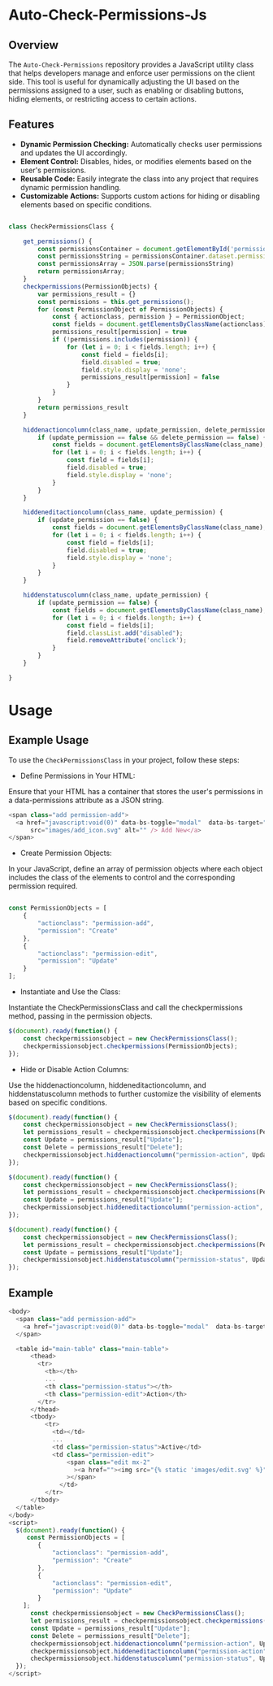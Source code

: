 # Auto-Check-Permissions-Js

## Overview

The `Auto-Check-Permissions` repository provides a JavaScript utility class that helps developers manage and enforce user permissions on the client side. This tool is useful for dynamically adjusting the UI based on the permissions assigned to a user, such as enabling or disabling buttons, hiding elements, or restricting access to certain actions.

## Features

- **Dynamic Permission Checking:** Automatically checks user permissions and updates the UI accordingly.
- **Element Control:** Disables, hides, or modifies elements based on the user's permissions.
- **Reusable Code:** Easily integrate the class into any project that requires dynamic permission handling.
- **Customizable Actions:** Supports custom actions for hiding or disabling elements based on specific conditions.


```javascript

class CheckPermissionsClass {

    get_permissions() {
        const permissionsContainer = document.getElementById('permissions-container-in-layout');
        const permissionsString = permissionsContainer.dataset.permissions
        const permissionsArray = JSON.parse(permissionsString)
        return permissionsArray;
    }
    checkpermissions(PermissionObjects) {
        var permissions_result = {}
        const permissions = this.get_permissions();
        for (const PermissionObject of PermissionObjects) {
            const { actionclass, permission } = PermissionObject;
            const fields = document.getElementsByClassName(actionclass);
            permissions_result[permission] = true
            if (!permissions.includes(permission)) {
                for (let i = 0; i < fields.length; i++) {
                    const field = fields[i];
                    field.disabled = true;
                    field.style.display = 'none';
                    permissions_result[permission] = false
                }
            }
        }
        return permissions_result
    }

    hiddenactioncolumn(class_name, update_permission, delete_permission) {
        if (update_permission == false && delete_permission == false) {
            const fields = document.getElementsByClassName(class_name);
            for (let i = 0; i < fields.length; i++) {
                const field = fields[i];
                field.disabled = true;
                field.style.display = 'none';
            }
        }
    }

    hiddeneditactioncolumn(class_name, update_permission) {
        if (update_permission == false) {
            const fields = document.getElementsByClassName(class_name);
            for (let i = 0; i < fields.length; i++) {
                const field = fields[i];
                field.disabled = true;
                field.style.display = 'none';
            }
        }
    }

    hiddenstatuscolumn(class_name, update_permission) {
        if (update_permission == false) {
            const fields = document.getElementsByClassName(class_name);
            for (let i = 0; i < fields.length; i++) {
                const field = fields[i];
                field.classList.add("disabled");
                field.removeAttribute('onclick');
            }
        }
    }

}

```

# Usage

## Example Usage

To use the `CheckPermissionsClass` in your project, follow these steps:

- Define Permissions in Your HTML:

Ensure that your HTML has a container that stores the user's permissions in a data-permissions attribute as a JSON string.

```javascript
<span class="add permission-add">
  <a href="javascript:void(0)" data-bs-toggle="modal"  data-bs-target="#add"><img
      src="images/add_icon.svg" alt="" /> Add New</a>
</span>
```


- Create Permission Objects:

In your JavaScript, define an array of permission objects where each object includes the class of the elements to control and the corresponding permission required.

```javascript

const PermissionObjects = [
    {
        "actionclass": "permission-add",
        "permission": "Create"
    },
    {
        "actionclass": "permission-edit",
        "permission": "Update"
    }
];

```

- Instantiate and Use the Class:

Instantiate the CheckPermissionsClass and call the checkpermissions method, passing in the permission objects.


```javascript
$(document).ready(function() {
    const checkpermissionsobject = new CheckPermissionsClass();
    checkpermissionsobject.checkpermissions(PermissionObjects);
});

```


- Hide or Disable Action Columns:

Use the hiddenactioncolumn, hiddeneditactioncolumn, and hiddenstatuscolumn methods to further customize the visibility of elements based on specific conditions.


```javascript
$(document).ready(function() {
    const checkpermissionsobject = new CheckPermissionsClass();
    let permissions_result = checkpermissionsobject.checkpermissions(PermissionObjects);
    const Update = permissions_result["Update"];
    const Delete = permissions_result["Delete"];
    checkpermissionsobject.hiddenactioncolumn("permission-action", Update, Delete);
});
```


```javascript
$(document).ready(function() {
    const checkpermissionsobject = new CheckPermissionsClass();
    let permissions_result = checkpermissionsobject.checkpermissions(PermissionObjects);
    const Update = permissions_result["Update"];
    checkpermissionsobject.hiddeneditactioncolumn("permission-action", Update);
});
```

```javascript
$(document).ready(function() {
    const checkpermissionsobject = new CheckPermissionsClass();
    let permissions_result = checkpermissionsobject.checkpermissions(PermissionObjects);
    const Update = permissions_result["Update"];
    checkpermissionsobject.hiddenstatuscolumn("permission-status", Update);
});
```

## Example


```javascript
<body>
  <span class="add permission-add">
    <a href="javascript:void(0)" data-bs-toggle="modal"  data-bs-target="#add"><img src="images/add_icon.svg" alt="" /> Add New</a>
  </span>

  <table id="main-table" class="main-table">
      <thead>
        <tr>
          <th></th>
          ...
          <th class="permission-status"></th>
          <th class="permission-edit">Action</th>
        </tr>
      </thead>
      <tbody>
          <tr>
            <td></td>
            ...
            <td class="permission-status">Active</td>
            <td class="permission-edit">
                <span class="edit mx-2"
                  ><a href=""><img src="{% static 'images/edit.svg' %}" alt="" /></a
                ></span>
              </td>
          </tr>
      </tbody>
  </table>
</body>
<script>
  $(document).ready(function() {
     const PermissionObjects = [
        {
            "actionclass": "permission-add",
            "permission": "Create"
        },
        {
            "actionclass": "permission-edit",
            "permission": "Update"
        }
    ];
      const checkpermissionsobject = new CheckPermissionsClass();
      let permissions_result = checkpermissionsobject.checkpermissions(PermissionObjects);
      const Update = permissions_result["Update"];
      const Delete = permissions_result["Delete"];
      checkpermissionsobject.hiddenactioncolumn("permission-action", Update, Delete);
      checkpermissionsobject.hiddeneditactioncolumn("permission-action", Update);
      checkpermissionsobject.hiddenstatuscolumn("permission-status", Update);
  });
</script>

```

